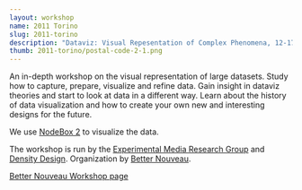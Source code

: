 ```yaml
---
layout: workshop
name: 2011 Torino
slug: 2011-torino
description: "Dataviz: Visual Repesentation of Complex Phenomena, 12-17 December 2011, Torino."
thumb: 2011-torino/postal-code-2-1.png
---
```

<p>An in-depth workshop on the visual representation of large datasets. Study how to capture, prepare, visualize and refine data. Gain insight in dataviz theories and start to look at data in a different way. Learn about the history of data visualization and how to create your own new and interesting designs for the future.</p>

<p>We use <a href="http://nodebox.net/">NodeBox 2</a> to visualize the data.</p>

<p>The workshop is run by the <a href="http://www.emrg.be/">Experimental Media Research Group</a> and <a href="http://www.densitydesign.org/">Density Design</a>. Organization by <a href="http://www.betternouveau.it/">Better Nouveau</a>.</p>

<p><a href="http://www.betternouveau.it/workshop/data_visualization_workshop.php">Better Nouveau Workshop page</a></p>
